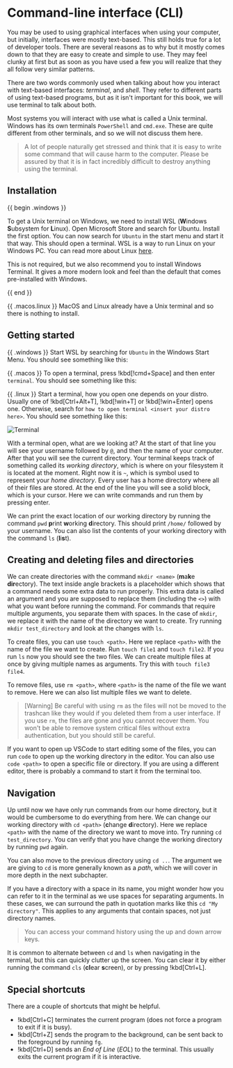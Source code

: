 <!-- > This chapter introduces a lot of terminology, you can find most terms in [the glossary](../glossary.md#command-line-terms). -->

# Command-line interface (CLI)

You may be used to using graphical interfaces when using your computer, but initially, interfaces were mostly text-based. This still holds true for a lot of developer tools. There are several reasons as to why but it mostly comes down to that they are easy to create and simple to use. They may feel clunky at first but as soon as you have used a few you will realize that they all follow very similar patterns.

There are two words commonly used when talking about how you interact with text-based interfaces: _terminal_, and _shell_. They refer to different parts of using text-based programs, but as it isn't important for this book, we will use terminal to talk about both.

Most systems you will interact with use what is called a Unix terminal. Windows has its own terminals `PowerShell` and `cmd.exe`. These are quite different from other terminals, and so we will not discuss them here.

> A lot of people naturally get stressed and think that it is easy to write some command that will cause harm to the computer. Please be assured by that it is in fact incredibly difficult to destroy anything using the terminal.

## Installation

{{ begin .windows }}

<!-- WSL could be difficult to install on Windows 11 due to execution policies -->
To get a Unix terminal on Windows, we need to install WSL (**W**indows **S**ubsystem for **L**inux). Open Microsoft Store and search for Ubuntu. Install the first option. You can now search for `Ubuntu` in the start menu and start it that way. This should open a terminal. WSL is a way to run Linux on your Windows PC. You can read more about Linux [here](../linux.md).

This is not required, but we also recommend you to install Windows Terminal. It gives a more modern look and feel than the default that comes pre-installed with Windows.

{{ end }}

{{ .macos.linux }}
MacOS and Linux already have a Unix terminal and so there is nothing to install.

## Getting started

{{ .windows }}
Start WSL by searching for `Ubuntu` in the Windows Start Menu. You should see something like this:

{{ .macos }}
To open a terminal, press !kbd[!cmd+Space] and then enter `terminal`. You should see something like this:

{{ .linux }}
Start a terminal, how you open one depends on your distro. Usually one of !kbd[Ctrl+Alt+T], !kbd[!win+T] or !kbd[!win+Enter] opens one. Otherwise, search for `how to open terminal <insert your distro here>`. You should see something like this:

<!-- Replace with a picture of a terminal running bash -->
![Terminal](/Assets/cli/windows_terminal.png)

With a terminal open, what are we looking at? At the start of that line you will see your username followed by `@`, and then the name of your computer. After that you will see the current directory. Your terminal keeps track of something called its _working directory_, which is where on your filesystem it is located at the moment. Right now it is `~`, which is symbol used to represent your _home directory_. Every user has a home directory where all of their files are stored. At the end of the line you will see a solid block, which is your cursor. Here we can write commands and run them by pressing enter.

We can print the exact location of our working directory by running the command `pwd` **p**rint **w**orking **d**irectory. This should print `/home/` followed by your username. You can also list the contents of your working directory with the command `ls` (**l**i**s**t).

## Creating and deleting files and directories

We can create directories with the command `mkdir <name>` (**m**a**k**e **dir**ectory). The text inside angle brackets is a placeholder which shows that a command needs some extra data to run properly. This extra data is called an argument and you are supposed to replace them (including the `<>`) with what you want before running the command. For commands that require multiple arguments, you separate them with spaces. In the case of `mkdir`, we replace it with the name of the directory we want to create. Try running `mkdir test_directory` and look at the changes with `ls`.

To create files, you can use `touch <path>`. Here we replace `<path>` with the name of the file we want to create. Run `touch file1` and `touch file2`. If you run `ls` now you should see the two files. We can create multiple files at once by giving multiple names as arguments. Try this with `touch file3 file4`.

To remove files, use `rm <path>`, where `<path>` is the name of the file we want to remove. Here we can also list multiple files we want to delete.

<!-- Maybe we should hint at git here to help you not lose your progress -->
> [Warning]
> Be careful with using `rm` as the files will not be moved to the trashcan like they would if you deleted them from a user interface. If you use `rm`, the files are gone and you cannot recover them. You won't be able to remove system critical files without extra authentication, but you should still be careful.

If you want to open up VSCode to start editing some of the files, you can run `code` to open up the working directory in the editor. You can also use `code <path>` to open a specific file or directory. If you are using a different editor, there is probably a command to start it from the terminal too.

## Navigation

Up until now we have only run commands from our home directory, but it would be cumbersome to do everything from here. We can change our working directory with `cd <path>` (**c**hange **d**irectory). Here we replace `<path>` with the name of the directory we want to move into. Try running `cd test_directory`. You can verify that you have change the working directory by running `pwd` again.

<!-- previous directory isn't entirely correct, but I don't know any better words -->
You can also move to the previous directory using `cd ..`. The argument we are giving to `cd` is more generally known as a _path_, which we will cover in more depth in the next subchapter.

<!-- Maybe we should mention escaping spaces as that is the default used when tab completing names -->
If you have a directory with a space in its name, you might wonder how you can refer to it in the terminal as we use spaces for separating arguments. In these cases, we can surround the path in quotation marks like this `cd "My directory"`. This applies to any arguments that contain spaces, not just directory names.

> You can access your command history using the up and down arrow keys.

It is common to alternate between `cd` and `ls` when navigating in the terminal, but this can quickly clutter up the screen. You can clear it by either running the command `cls` (**cl**ear **s**creen), or by pressing !kbd[Ctrl+L].

## Special shortcuts

There are a couple of shortcuts that might be helpful.

- !kbd[Ctrl+C] terminates the current program (does not force a program to exit if it is busy).
- !kbd[Ctrl+Z] sends the program to the background, can be sent back to the foreground by running `fg`.
- !kbd[Ctrl+D] sends an _End of Line_ (_EOL_) to the terminal. This usually exits the current program if it is interactive.
